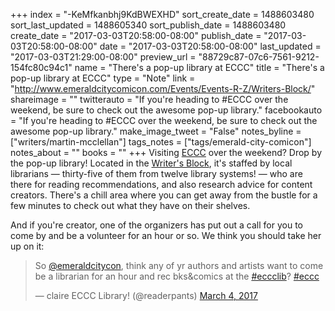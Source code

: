 +++
index = "-KeMfkanbhj9KdBWEXHD"
sort_create_date = 1488603480
sort_last_updated = 1488605340
sort_publish_date = 1488603480
create_date = "2017-03-03T20:58:00-08:00"
publish_date = "2017-03-03T20:58:00-08:00"
date = "2017-03-03T20:58:00-08:00"
last_updated = "2017-03-03T21:29:00-08:00"
preview_url = "88729c87-07c6-7561-9212-154fc80c94c1"
name = "There's a pop-up library at ECCC"
title = "There's a pop-up library at ECCC"
type = "Note"
link = "http://www.emeraldcitycomicon.com/Events/Events-R-Z/Writers-Block/"
shareimage = ""
twitterauto = "If you're heading to #ECCC over the weekend, be sure to check out the awesome pop-up library."
facebookauto = "If you're heading to #ECCC over the weekend, be sure to check out the awesome pop-up library."
make_image_tweet = "False"
notes_byline = ["writers/martin-mcclellan"]
tags_notes = ["tags/emerald-city-comicon"]
notes_about = ""
books = ""
+++
Visiting <a href="http://www.emeraldcitycomicon.com/" title="Emerald City Comicon – March 2 – 5, 2017 - Emerald City Comicon">ECCC</a> over the weekend? Drop by the pop-up library! Located in the [Writer's Block](http://www.emeraldcitycomicon.com/Events/Events-R-Z/Writers-Block/), it's staffed by local librarians &mdash; thirty-five of them from twelve library systems! &mdash; who are there for reading recommendations, and also research advice for content creators. There's a chill area where you can get away from the bustle for a few minutes to check out what they have on their shelves.

And if you're creator, one of the organizers has put out a call for you to come by and be a volunteer for an hour or so. We think you should take her up on it:

<blockquote class="twitter-tweet" data-lang="en"><p lang="en" dir="ltr">So <a href="https://twitter.com/emeraldcitycon">@emeraldcitycon</a>, think any of yr authors and artists want to come be a librarian for an hour and rec bks&amp;comics at the <a href="https://twitter.com/hashtag/eccclib?src=hash">#eccclib</a>? <a href="https://twitter.com/hashtag/eccc?src=hash">#eccc</a></p>&mdash; claire ECCC Library! (@readerpants) <a href="https://twitter.com/readerpants/status/837872844981727233">March 4, 2017</a></blockquote> <script async src="//platform.twitter.com/widgets.js" charset="utf-8"></script>